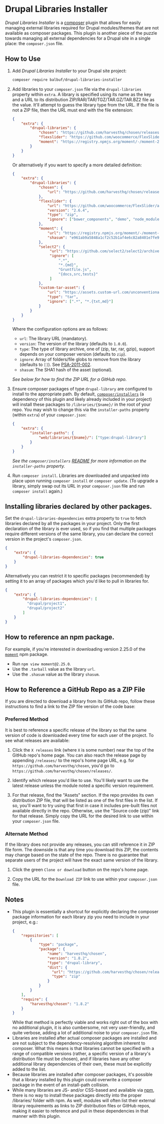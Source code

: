 # Drupal Libraries Installer

_Drupal Libraries Installer_ is a [composer][composer] plugin that allows for easily
managing external libraries required for Drupal modules/themes that are not available
as composer packages. This plugin is another piece of the puzzle towards managing all
external dependencies for a Drupal site in a single place: the `composer.json` file.

## How to Use

1. Add _Drupal Libraries Installer_ to your Drupal site project:

    ```sh
    composer require balbuf/drupal-libraries-installer
    ```

1. Add libraries to your `composer.json` file via the `drupal-libraries` property
within `extra`. A library is specified using its name as the key and a URL to 
its distribution ZIP/RAR/TAR/TGZ/TAR.GZ/TAR.BZ2 file as the value.
It'll attempt to guess the library type from the URL.
If the file is not a ZIP file, then the URL must end with the file extension:

    ```json
    {
        "extra": {
            "drupal-libraries": {
                "chosen": "https://github.com/harvesthq/chosen/releases/download/v1.8.2/chosen_v1.8.2.zip",
                "flexslider": "https://github.com/woocommerce/FlexSlider/archive/2.6.4.zip",
                "moment": "https://registry.npmjs.org/moment/-/moment-2.25.0.tgz"
            }
        }
    }
    ```

    Or alternatively if you want to specify a more detailed definition:

    ```json
    {
        "extra": {
            "drupal-libraries": {
                "chosen": {
                    "url": "https://github.com/harvesthq/chosen/releases/download/v1.8.2/chosen_v1.8.2.zip"
                },
                "flexslider": {
                    "url": "https://github.com/woocommerce/FlexSlider/archive/2.6.4.zip",
                    "version": "2.6.4",
                    "type": "zip",
                    "ignore": ["bower_components", "demo", "node_modules"]
                },
                "moment": {
                    "url": "https://registry.npmjs.org/moment/-/moment-2.25.0.tgz",
                    "shasum": "e961ab9a5848a1cf2c52b1af4e6c82a8401e7fe9"
                },
                "select2": {
                     "url": "https://github.com/select2/select2/archive/4.0.13.zip",
                     "ignore": [
                         ".*",
                         "*.{md}",
                         "Gruntfile.js",
                         "{docs,src,tests}"
                     ]
                },
                "custom-tar-asset": {
                    "url": "https://assets.custom-url.com/unconventional/url/path",
                    "type": "tar",
                    "ignore": [".*", "*.{txt,md}"]
                }
            }
        }
    }
    ```

   Where the configuration options are as follows:
   - `url`: The library URL (mandatory).
   - `version`: The version of the library (defaults to `1.0.0`).
   - `type`: The type of library archive, one of (zip, tar, rar, gzip), support depends on your composer version (defaults to `zip`). 
   - `ignore`: Array of folders/file globs to remove from the library (defaults to `[]`). See [PSA-2011-002](https://www.drupal.org/node/1189632).
   - `shasum`: The SHA1 hash of the asset (optional).

    _See below for how to find the ZIP URL for a GitHub repo._

1. Ensure composer packages of type `drupal-library` are configured to install to the
appropriate path. By default, [`composer/installers`][installers] (a dependency of
this plugin and likely already included in your project) will install these packages
to `/libraries/{$name}/` in the root of your repo. You may wish to change this via
the `installer-paths` property (within `extra`) of your `composer.json`:

    ```json
    {
        "extra": {
            "installer-paths": {
                "web/libraries/{$name}/": ["type:drupal-library"]
            }
        }
    }
    ```

    _See the `composer/installers` [README][installers readme] for more information on
    the `installer-paths` property._

1. Run `composer install`. Libraries are downloaded and unpacked into place upon running
`composer install` or `composer update`. (To upgrade a library, simply swap out its URL
in your `composer.json` file and run `composer install` again.)

## Installing libraries declared by other packages.

Set the `drupal-libraries-dependencies` extra property to `true` to fetch libraries
declared by all the packages in your project. Only the first declaration of the 
library is ever used, so if you find that multiple packages require different
versions of the same library, you can declare the correct version in the 
project's `composer.json`.

```json
{
    "extra": {
        "drupal-libraries-dependencies": true
    }
}
```

Alternatively you can restrict it to specific packages (recommended) by setting
it to an array of packages which you'd like to pull in libraries for.

```json
{
    "extra": {
        "drupal-libraries-dependencies": [
          "drupal/project1",
          "drupal/project2"
        ]
    }
}
```

## How to reference an npm package.

For example, if you're interested in downloading version 2.25.0 of the 
[`moment`](https://www.npmjs.com/package/moment) npm package.

- Run `npm view moment@2.25.0`.
- Use the `.tarball` value as the library `url`.
- Use the `.shasum` value as the library `shasum`.

## How to Reference a GitHub Repo as a ZIP File

If you are directed to download a library from its GitHub repo, follow these instructions
to find a link to the ZIP file version of the code base:

### Preferred Method

It is best to reference a specific release of the library so that the same version of
code is downloaded every time for each user of the project. To see what releases are
available:

1. Click the `X releases` link (where `X` is some number) near the top of the
GitHub repo's home page. You can also reach the release page by appending `/releases/`
to the repo's home page URL, e.g. for `https://github.com/harvesthq/chosen`, you'd
go to `https://github.com/harvesthq/chosen/releases/`.

1. Identify which release you'd like to use. You'll likely want to use the latest release
unless the module noted a specific version requirement.

1. For that release, find the "Assets" section. If the repo provides its own distribution
ZIP file, that will be listed as one of the first files in the list. If so, you'll want to
try using that first in case it includes pre-built files not available directly in the repo.
Otherwise, use the "Source code (zip)" link for that release. Simply copy the URL for the
desired link to use within your `composer.json` file.

### Alternate Method

If the library does not provide any releases, you can still reference it in ZIP file form.
The downside is that any time you download this ZIP, the contents may change based on the
state of the repo. There is no guarantee that separate users of the project will have the
exact same version of the library.

1. Click the green `Clone or download` button on the repo's home page.

1. Copy the URL for the `Download ZIP` link to use within your `composer.json` file.

## Notes

- This plugin is essentially a shortcut for explicitly declaring the composer package
information for each library zip you need to include in your project, e.g.:
    ```json
    {
        "repositories": [
            {
                "type": "package",
                "package": {
                    "name": "harvesthq/chosen",
                    "version": "1.8.2",
                    "type": "drupal-library",
                    "dist": {
                      "url": "https://github.com/harvesthq/chosen/releases/download/v1.8.2/chosen_v1.8.2.zip",
                      "type": "zip"
                    }
                }
            }
        ],
        "require": {
            "harvesthq/chosen": "1.8.2"
        }
    }
    ```
    While that method is perfectly viable and works right out of the box with no additional
    plugin, it is also cumbersome, not very user-friendly, and quite verbose, adding
    a lot of additional noise to your `composer.json` file.
- Libraries are installed after actual composer packages are installed and are not
subject to the dependency-resolving algorithm inherent to composer. What this means
is that libraries cannot be specified with a range of compatible versions (rather,
a specific version of a library's distribution file must be chosen), and if libraries
have any other additional library dependencies of their own, these must be explicitly
added to the list.
- Because libraries are installed after composer packages, it's possible that a library
installed by this plugin could overwrite a composer package in the event of an
install-path collision.
- While many libraries are JS- and/or CSS-based and available via [npm][npm], there is
no way to install these packages directly into the proper /libraries/ folder with npm.
As well, modules will often list their external library requirements as links to ZIP
distribution files or GitHub repos, making it easier to reference and pull in these
dependencies in that manner with this plugin.

[composer]: https://getcomposer.org/
[npm]: https://www.npmjs.com/
[installers]: https://packagist.org/packages/composer/installers
[installers readme]: https://github.com/composer/installers#custom-install-paths
